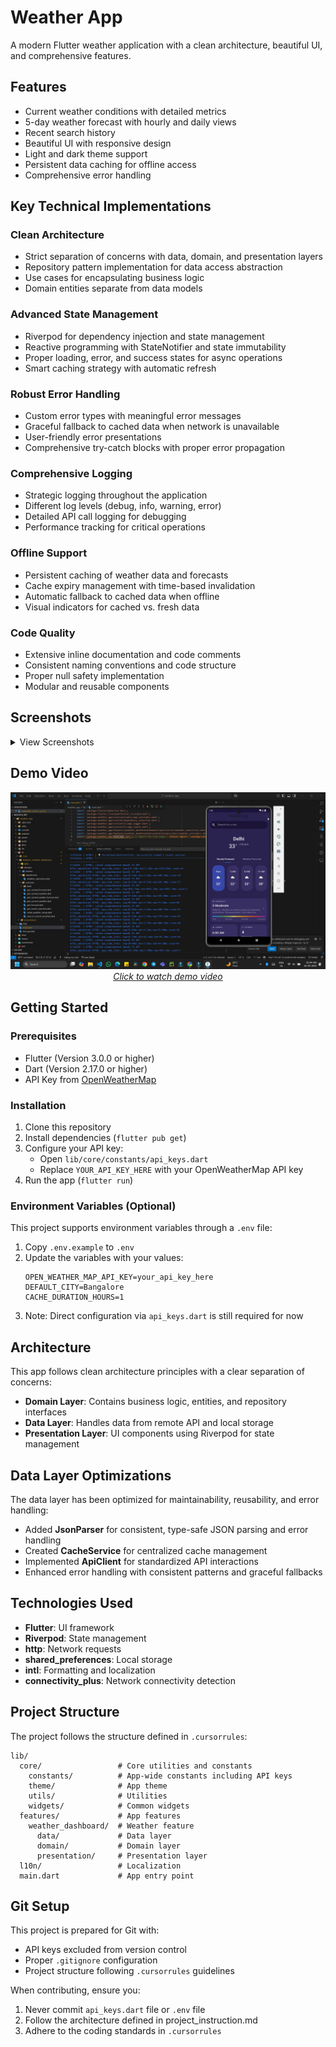 # Weather App

A modern Flutter weather application with a clean architecture, beautiful UI, and comprehensive features.

## Features

- Current weather conditions with detailed metrics
- 5-day weather forecast with hourly and daily views
- Recent search history
- Beautiful UI with responsive design
- Light and dark theme support
- Persistent data caching for offline access
- Comprehensive error handling

## Key Technical Implementations

### Clean Architecture
- Strict separation of concerns with data, domain, and presentation layers
- Repository pattern implementation for data access abstraction
- Use cases for encapsulating business logic
- Domain entities separate from data models

### Advanced State Management
- Riverpod for dependency injection and state management
- Reactive programming with StateNotifier and state immutability
- Proper loading, error, and success states for async operations
- Smart caching strategy with automatic refresh

### Robust Error Handling
- Custom error types with meaningful error messages
- Graceful fallback to cached data when network is unavailable
- User-friendly error presentations
- Comprehensive try-catch blocks with proper error propagation

### Comprehensive Logging
- Strategic logging throughout the application
- Different log levels (debug, info, warning, error)
- Detailed API call logging for debugging
- Performance tracking for critical operations

### Offline Support
- Persistent caching of weather data and forecasts
- Cache expiry management with time-based invalidation
- Automatic fallback to cached data when offline
- Visual indicators for cached vs. fresh data

### Code Quality
- Extensive inline documentation and code comments
- Consistent naming conventions and code structure
- Proper null safety implementation
- Modular and reusable components
  
## Screenshots

<details>
  <summary>View Screenshots</summary>

  <div style="display: flex; flex-wrap: wrap; justify-content: center; gap: 20px;">
    <div style="text-align: center;">
      <img src="screenshots/shot1.jpg" alt="Home Screen" width="300">
      <br>
      <em>Main dashboard with current weather and detailed metrics</em>
    </div>

    <div style="text-align: center;">
      <img src="screenshots/shot2.jpg" alt="Forecast View" width="300">
      <br>
      <em>Detailed forecast view with hourly and daily predictions</em>
    </div>

    <div style="text-align: center;">
      <img src="screenshots/shot3.jpg" alt="Weather Details" width="300">
      <br>
      <em>Comprehensive weather details with air quality and UV index</em>
    </div>
  </div>

</details>


## Demo Video

<p align="center">
  <a href="screenshots/demo_vid-1.mp4">
    <img src="screenshots/thumbnail.png" alt="Weather App Demo" width="600">
    <br>
    <em>Click to watch demo video</em>
  </a>
</p>

## Getting Started

### Prerequisites
- Flutter (Version 3.0.0 or higher)
- Dart (Version 2.17.0 or higher)
- API Key from [OpenWeatherMap](https://openweathermap.org/api)

### Installation
1. Clone this repository
2. Install dependencies (`flutter pub get`)
3. Configure your API key:
   - Open `lib/core/constants/api_keys.dart`
   - Replace `YOUR_API_KEY_HERE` with your OpenWeatherMap API key
4. Run the app (`flutter run`)

### Environment Variables (Optional)
This project supports environment variables through a `.env` file:
1. Copy `.env.example` to `.env`
2. Update the variables with your values:
   ```
   OPEN_WEATHER_MAP_API_KEY=your_api_key_here
   DEFAULT_CITY=Bangalore
   CACHE_DURATION_HOURS=1
   ```
3. Note: Direct configuration via `api_keys.dart` is still required for now

## Architecture

This app follows clean architecture principles with a clear separation of concerns:

- **Domain Layer**: Contains business logic, entities, and repository interfaces
- **Data Layer**: Handles data from remote API and local storage
- **Presentation Layer**: UI components using Riverpod for state management

## Data Layer Optimizations

The data layer has been optimized for maintainability, reusability, and error handling:

- Added **JsonParser** for consistent, type-safe JSON parsing and error handling
- Created **CacheService** for centralized cache management
- Implemented **ApiClient** for standardized API interactions
- Enhanced error handling with consistent patterns and graceful fallbacks

## Technologies Used

- **Flutter**: UI framework
- **Riverpod**: State management
- **http**: Network requests
- **shared_preferences**: Local storage
- **intl**: Formatting and localization
- **connectivity_plus**: Network connectivity detection

## Project Structure

The project follows the structure defined in `.cursorrules`:

```
lib/
  core/                 # Core utilities and constants
    constants/          # App-wide constants including API keys
    theme/              # App theme
    utils/              # Utilities
    widgets/            # Common widgets
  features/             # App features
    weather_dashboard/  # Weather feature
      data/             # Data layer
      domain/           # Domain layer
      presentation/     # Presentation layer
  l10n/                 # Localization
  main.dart             # App entry point
```

## Git Setup

This project is prepared for Git with:
- API keys excluded from version control
- Proper `.gitignore` configuration
- Project structure following `.cursorrules` guidelines

When contributing, ensure you:
1. Never commit `api_keys.dart` file or `.env` file
2. Follow the architecture defined in project_instruction.md
3. Adhere to the coding standards in `.cursorrules`

